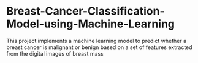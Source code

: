 # Breast-Cancer-Classification-Model-using-Machine-Learning
This project implements a machine learning model to predict whether a breast cancer is malignant or benign based on a set of features extracted from the digital images of breast mass
